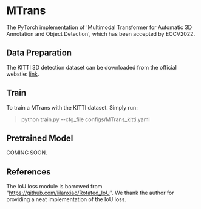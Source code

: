 # MTrans
The PyTorch implementation of 'Multimodal Transformer for Automatic 3D Annotation and Object Detection', which has been accepted by ECCV2022.

## Data Preparation
The KITTI 3D detection dataset can be downloaded from the official webstie: [link](http://www.cvlibs.net/datasets/kitti/eval_object.php?obj_benchmark=3d).

## Train
To train a MTrans with the KITTI dataset. Simply run:
> python train.py --cfg_file configs/MTrans_kitti.yaml

## Pretrained Model
COMING SOON.

## References
The IoU loss module is borrowed from "https://github.com/lilanxiao/Rotated_IoU". We thank the author for providing a neat implementation of the IoU loss.
